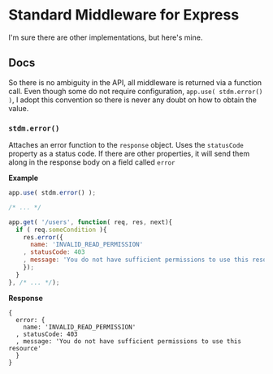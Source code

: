 # Standard Middleware for Express

I'm sure there are other implementations, but here's mine.

## Docs

So there is no ambiguity in the API, all middleware is returned via a function call. Even though some do not require configuration, ```app.use( stdm.error() )```, I adopt this convention so there is never any doubt on how to obtain the value.

### ```stdm.error()```

Attaches an error function to the ```response``` object. Uses the ```statusCode``` property as a status code. If there are other properties, it will send them along in the response body on a field called ```error```

__Example__

```javascript
app.use( stdm.error() );

/* ... */

app.get( '/users', function( req, res, next){
  if ( req.someCondition ){
    res.error({
      name: 'INVALID_READ_PERMISSION'
    , statusCode: 403
    , message: 'You do not have sufficient permissions to use this resource'
    });
  }
}, /* ... */);
```

__Response__

```
{
  error: {
    name: 'INVALID_READ_PERMISSION'
  , statusCode: 403
  , message: 'You do not have sufficient permissions to use this resource'
  }
}
```
